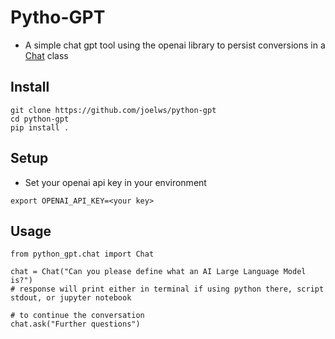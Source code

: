# Pytho-GPT
- A simple chat gpt tool using the openai library to persist conversions in a [Chat](./python_gpt/chat.py) class

## Install
```
git clone https://github.com/joelws/python-gpt
cd python-gpt
pip install .
```

## Setup
- Set your openai api key in your environment
```
export OPENAI_API_KEY=<your key>
```

## Usage
```
from python_gpt.chat import Chat

chat = Chat("Can you please define what an AI Large Language Model is?")
# response will print either in terminal if using python there, script stdout, or jupyter notebook

# to continue the conversation
chat.ask("Further questions")
```